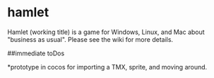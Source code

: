 hamlet
======

Hamlet (working title) is a game for Windows, Linux, and Mac about "business as usual". Please see the wiki for more details.

##immediate toDos

*prototype in cocos for importing a TMX, sprite, and moving around.